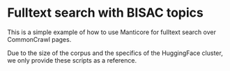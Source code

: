 # Fulltext search with BISAC topics

This is a simple example of how to use Manticore for fulltext search over CommonCrawl pages.

Due to the size of the corpus and the specifics of the HuggingFace cluster, we only provide these scripts as a reference.